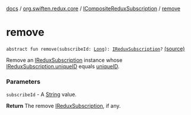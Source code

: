 [docs](../../index.md) / [org.swiften.redux.core](../index.md) / [ICompositeReduxSubscription](index.md) / [remove](./remove.md)

# remove

`abstract fun remove(subscribeId: `[`Long`](https://kotlinlang.org/api/latest/jvm/stdlib/kotlin/-long/index.html)`): `[`IReduxSubscription`](../-i-redux-subscription/index.md)`?` [(source)](https://github.com/protoman92/KotlinRedux/tree/master/common/common-core/src/main/kotlin/org/swiften/redux/core/Subscription.kt#L40)

Remove an [IReduxSubscription](../-i-redux-subscription/index.md) instance whose [IReduxSubscription.uniqueID](../-i-unique-i-d-provider/unique-i-d.md) equals [uniqueID](#).

### Parameters

`subscribeId` - A [String](https://kotlinlang.org/api/latest/jvm/stdlib/kotlin/-string/index.html) value.

**Return**
The remove [IReduxSubscription](../-i-redux-subscription/index.md), if any.

